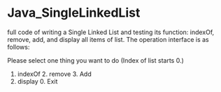 # Java_SingleLinkedList
full code of writing a Single Linked List and testing its function: 
indexOf, remove, add, and display all items of list.
The operation interface is as follows:

Please select one thing you want to do (Index of list starts 0.) 
1. indexOf 	2. remove 	3. Add 	
4. display 	0. Exit
